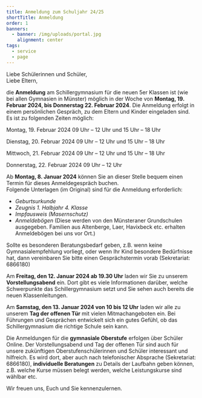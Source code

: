 ```yaml
---
title: Anmeldung zum Schuljahr 24/25
shortTitle: Anmeldung
order: 1
banners:
  - banner: /img/uploads/portal.jpg
    alignment: center
tags:
  - service
  - page
---
```

Liebe Schülerinnen und Schüler, \
Liebe Eltern, 

die **Anmeldung** am Schillergymnasium für die neuen 5er Klassen ist (wie bei allen Gymnasien in Münster) möglich in der Woche von **Montag, 19. Februar 2024, bis Donnerstag 22. Februar 2024**. Die Anmeldung erfolgt in einem persönlichen Gespräch, zu dem Eltern und Kinder eingeladen sind. Es ist zu folgenden Zeiten möglich: 

Montag, 19. Februar 2024		09 Uhr – 12 Uhr	und 	15 Uhr – 18 Uhr 

Dienstag, 20. Februar 2024		09 Uhr – 12 Uhr	und 	15 Uhr – 18 Uhr 

Mittwoch, 21. Februar 2024		09 Uhr – 12 Uhr	und 	15 Uhr – 18 Uhr 

Donnerstag, 22. Februar 2024	        09 Uhr – 12 Uhr 

Ab **Montag, 8. Januar 2024** können Sie an dieser Stelle bequem einen Termin für dieses Anmeldegespräch buchen. \
Folgende Unterlagen (im Original) sind für die Anmeldung erforderlich: 

* *Geburtsurkunde* 
* *Zeugnis 1. Halbjahr 4. Klasse* 
* *Impfausweis (Masernschutz)* 
* *Anmeldebögen* (Diese werden von den Münsteraner Grundschulen ausgegeben. Familien aus Altenberge, Laer, Havixbeck etc. erhalten Anmeldebögen bei uns vor Ort.) 

Sollte es besonderen Beratungsbedarf geben, z.B. wenn keine Gymnasialempfehlung vorliegt, oder wenn Ihr Kind besondere Bedürfnisse hat, dann vereinbaren Sie bitte einen Gesprächstermin vorab (Sekretariat: 6866180) 

Am **Freitag, den 12. Januar 2024 ab 19.30 Uhr** laden wir Sie zu unserem **Vorstellungsabend** ein. Dort gibt es viele Informationen darüber, welche Schwerpunkte das Schillergymnasium setzt und Sie sehen auch bereits die neuen Klassenleitungen. 

Am **Samstag, den 13. Januar 2024 von 10 bis 12 Uhr** laden wir alle zu unserem **Tag der offenen Tür** mit vielen Mitmachangeboten ein. Bei Führungen und Gesprächen entwickelt sich ein gutes Gefühl, ob das Schillergymnasium die richtige Schule sein kann.  

Die Anmeldungen für die **gymnasiale Oberstufe** erfolgen über Schüler Online. Der Vorstellungsabend und Tag der offenen Tür sind auch für unsere zukünftigen Oberstufenschülerinnen und Schüler interessant und hilfreich. Es wird dort, aber auch nach telefonischer Absprache (Sekretariat: 6866180), **individuelle Beratungen** zu Details der Laufbahn geben können, z.B. welche Kurse müssen belegt werden, welche Leistungskurse sind wählbar etc. 

Wir freuen uns, Euch und Sie kennenzulernen.